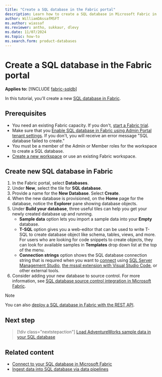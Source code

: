 ```yaml
---
title: "Create a SQL database in the Fabric portal"
description: Learn how to create a SQL database in Microsoft Fabric in the Fabric portal.
author: WilliamDAssafMSFT
ms.author: wiassaf
ms.reviewer: antho, sukkaur, dlevy
ms.date: 11/07/2024
ms.topic: how-to
ms.search.form: product-databases
---
```

# Create a SQL database in the Fabric portal

**Applies to:** [!INCLUDE [fabric-sqldb](../includes/applies-to-version/fabric-sqldb.md)]

In this tutorial, you'll create a new [SQL database in Fabric](overview.md).

## Prerequisites

- You need an existing Fabric capacity. If you don't, [start a Fabric trial](../../get-started/fabric-trial.md).
- Make sure that you [Enable SQL database in Fabric using Admin Portal tenant settings](enable.md). If you don't, you will receive an error message "SQL database failed to create."
- You must be a member of the Admin or Member roles for the workspace to create a SQL database.
- [Create a new workspace](../../get-started/workspaces.md) or use an existing Fabric workspace.

## Create new SQL database in Fabric

1. In the Fabric portal, select **Databases**.
1. Under **New**, select the tile for **SQL database**.
1. Provide a name for the **New Database**. Select **Create**.
1. When the new database is provisioned, on the **Home** page for the database, notice the **Explorer** pane showing database objects.
1. Under **Build your database**, three useful tiles can help you get your newly created database up and running.
   - **Sample data** option lets you import a sample data into your **Empty** database.
   - **T-SQL** option gives you a web-editor that can be used to write T-SQL to create database object like schema, tables, views, and more. For users who are looking for code snippets to create objects, they can look for available samples in **Templates** drop down list at the top of the menu.
   - **Connection strings** option shows the SQL database connection string that is required when you want to [connect](connect.md) using [SQL Server Management Studio](https://aka.ms/ssms), [the mssql extension with Visual Studio Code](/sql/tools/visual-studio-code/mssql-extensions?view=fabric&preserve-view=true), or other external tools.
1. Consider adding your new database to source control. For more information, see [SQL database source control integration in Microsoft Fabric](source-control.md#add-the-fabric-sql-database-to-source-control).

> [!NOTE]
> You can also [deploy a SQL database in Fabric with the REST API](deploy-rest-api.md).

## Next step

> [!div class="nextstepaction"]
> [Load AdventureWorks sample data in your SQL database](load-adventureworks-sample-data.md)

## Related content

- [Connect to your SQL database in Microsoft Fabric](connect.md)
- [Ingest data into SQL database via data pipelines](load-data-pipelines.md)
